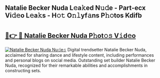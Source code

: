 ## Natalie Becker Nuda L𝚎a𝚔ed N𝚞𝚍e - Part-ecx Vi𝚍𝚎o L𝚎a𝚔s - H𝚘𝚝 O𝚗𝚕yf𝚊ns P𝚑𝚘tos Kdifb

# <h2><a href="http://kf351a.oniu.top/?m=Natalie+Becker+Nuda">🔗👉 🔴 Natalie Becker Nuda P𝚑ot𝚘𝚜 V𝚒d𝚎o</a></h2>

[![Natalie Becker Nuda Nu𝚍e𝚜](https://i.imgur.com/0qMVB7G.gif)](http://kf351a.oniu.top/?m=Natalie+Becker+Nuda)
Digital trendsetter Natalie Becker Nuda, acclaimed for sharing dance and lifestyle content, including performances and personal blogs on social media. Outstanding set builder Natalie Becker Nuda, recognized for their remarkable abilities and accomplishments in constructing sets.  
